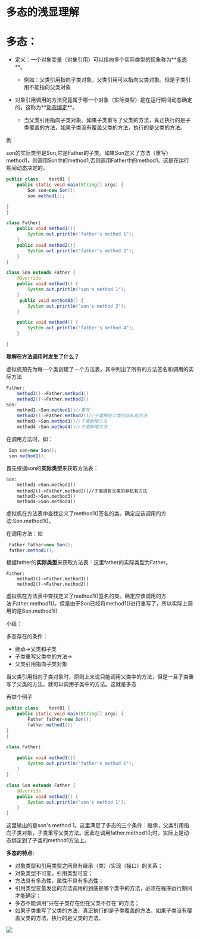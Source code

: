 # 多态的浅显理解



# **多态**：

- 定义：一个对象变量（对象引用）可以指向多个实际类型的现象称为**<u>多态</u>**。 
  - 例如：父类引用指向子类对象，父类引用可以指向父类对象。但是子类引用不能指向父类对象

- 对象引用调用的方法究竟属于哪一个对象（实际类型）是在运行期间动态确定的，这称为**<u>动态绑定</u>**。
  - 当父类引用指向子类对象。如果子类重写了父类的方法，真正执行的是子类覆盖的方法，如果子类没有覆盖父类的方法，执行的是父类的方法。



例：

son的实际类型是Son,它是Father的子类。如果Son定义了方法（重写）method1，则调用Son中的method1,否则调用Father中的method1。这是在运行期间动态决定的。

~~~java
public class    test01 {
    public static void main(String[] args) {
        Son son=new Son();
        son.method1();

}
}

class Father{
    public void method1(){
        System.out.println("father's method 1");
    }
    public void method2(){
        System.out.println("father's method 2");
    }
}

class Son extends Father {
    @Override
    public void method1() {
        System.out.println("son's method 1");
    }
     public void method03() {
        System.out.println("son's method 3");
    }

    public void method4() {
        System.out.println("father's method 4");
    }

}
~~~

**理解在方法调用时发生了什么？**

虚拟机预先为每一个类创建了一个方法表，其中列出了所有的方法签名和调用的实际方法

~~~java
Father:
	method1()->Father.method1()
	method2()->Father.method2()
Son:
	method1->Son.method1()//重写
	method2()->Father.method2()//子类拥有父类的非私有方法
	method3->Son.method3()//子类新增方法
	method4->Son.method4()//子类新增方法
~~~

在调用方法时，如：

~~~java
 Son son=new Son();
 son.method1();
~~~

首先根据son的**实际类型**来获取方法表：

~~~
Son:
	method1->Son.method1()
	method2()->Father.method2()//子类拥有父类的非私有方法
	method3->Son.method3()
	method4->Son.method4()
~~~

虚拟机在方法表中查找定义了method1()签名的类。确定应该调用的方法:Son.method1()。



在调用方法：如

~~~java
 Father father=new Son();
 father.method1();
~~~

根据father的**实际类型**来获取方法表：这里father的实际类型为Father。

~~~
Father:
	method1()->Father.method1()
	method2()->Father.method2()
~~~

虚拟机在方法表中查找定义了method1()签名的类。确定应该调用的方法:Father.method1()。但是由于Son已经将method1()进行重写了，所以实际上调用的是Son.method1()

小结：

多态存在的条件：

- 继承->父类和子类
- 子类重写父类中的方法->
- 父类引用指向子类对象

当父类引用指向子类对象时，原则上来说只能调用父类中的方法，但是一旦子类重写了父类的方法，就可以调用子类中的方法。这就是多态

再举个例子

~~~java
public class    test01 {
    public static void main(String[] args) {
        Father father=new Son();
        father.method1();
}
}

class Father{
   
    public void method1(){
        System.out.println("father's method 1");
    }
}

class Son extends Father {
    @Override
    public void method1() {
        System.out.println("son's method 1");
    }
}

~~~

这里输出的是son's method 1。这里满足了多态的三个条件：继承，父类引用指向子类对象，子类重写父类方法。因此在调用father.method1();时，实际上是动态绑定到了子类的method1方法上。

**多态的特点:**

- 对象类型和引用类型之间具有继承（类）/实现（接口）的关系；
- 对象类型不可变，引用类型可变；
- 方法具有多态性，属性不具有多态性；
- 引用类型变量发出的方法调用的到底是哪个类中的方法，必须在程序运行期间才能确定；
- 多态不能调用“只在子类存在但在父类不存在”的方法；
- 如果子类重写了父类的方法，真正执行的是子类覆盖的方法，如果子类没有覆盖父类的方法，执行的是父类的方法。

![](https://gitee.com/shilongshen/image-bad/raw/master/img/20201120140547.png)
